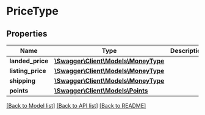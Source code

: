# PriceType

## Properties

Name | Type | Description | Notes
------------ | ------------- | ------------- | -------------
**landed_price** | [**\Swagger\Client\Models\MoneyType**](MoneyType.md) |  | [optional]
**listing_price** | [**\Swagger\Client\Models\MoneyType**](MoneyType.md) |  |
**shipping** | [**\Swagger\Client\Models\MoneyType**](MoneyType.md) |  | [optional]
**points** | [**\Swagger\Client\Models\Points**](Points.md) |  | [optional]

[[Back to Model list]](../../README.md#documentation-for-models) [[Back to API list]](../../README.md#documentation-for-api-endpoints) [[Back to README]](../../README.md)

